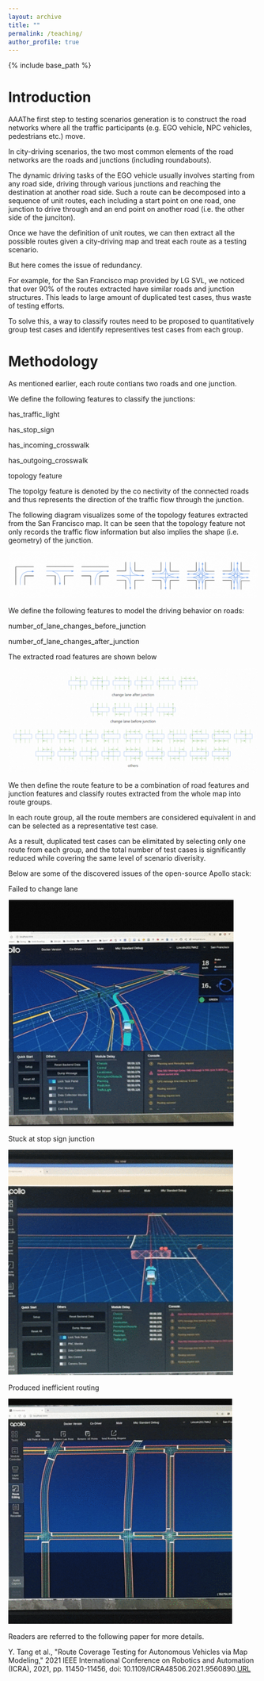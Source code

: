 ```yaml
---
layout: archive
title: ""
permalink: /teaching/
author_profile: true
---
```



{% include base_path %}

Introduction
======
AAAThe first step to testing scenarios generation is to construct the road networks where all the traffic participants (e.g. EGO vehicle, NPC vehicles, pedestrians etc.) move.

In city-driving scenarios, the two most common elements of the road networks are the roads and junctions (including roundabouts). 

The dynamic driving tasks of the EGO vehicle usually involves starting from any road side, driving through various junctions and reaching the destination at another road side. Such a route can be decomposed into a sequence of unit routes, each including a start point on one road, one junction to drive through and an end point on another road (i.e. the other side of the junciton). 

Once we have the definition of unit routes, we can then extract all the possible routes given a city-driving map and treat each route as a testing scenario. 

But here comes the issue of redundancy. 

For example, for the San Francisco map provided by LG SVL, we noticed that over 90% of the routes extracted have similar roads and junction structures. This leads to large amount of duplicated test cases, thus waste of testing efforts. 

To solve this, a way to classify routes need to be proposed to quantitatively group test cases and identify representives test cases from each group. 

Methodology
======
As mentioned earlier, each route contians two roads and one junction. 

We define the following features to classify the junctions:

has_traffic_light

has_stop_sign

has_incoming_crosswalk

has_outgoing_crosswalk

topology feature

The topolgy feature is denoted by the co nectivity of the connected roads and thus represents the direction of the traffic flow through the junction.  

The following diagram visualizes some of the topology features extracted from the San Francisco map. It can be seen that the topology feature not only records the traffic flow information but also implies the shape (i.e. geometry) of the junction. 

![test_img](../images/tupian01.png)

We define the following features to model the driving behavior on roads:

number_of_lane_changes_before_junction

number_of_lane_changes_after_junction

The extracted road features are shown below

![test_img](../images/tupian02.png)

We then define the route feature to be a combination of road features and junction features and classify routes extracted from the whole map into route groups. 

In each route group, all the route members are considered equivalent in and can be selected as a representative test case.

As a result, duplicated test cases can be elimitated by selecting only one route from each group, and the total number of test cases is significantly reduced while covering the same level of scenario diverisity. 

Below are some of the discovered issues of the open-source Apollo stack:

Failed to change lane

![test_img](../images/dongtu05.png)

Stuck at stop sign junction

![test_img](../images/dongtu06.png)

Produced inefficient routing

![test_img](../images/dongtu07.png)

Readers are referred to the following paper for more details.

Y. Tang et al., "Route Coverage Testing for Autonomous Vehicles via Map Modeling," 2021 IEEE International Conference on Robotics and Automation (ICRA), 2021, pp. 11450-11456, doi: 10.1109/ICRA48506.2021.9560890.[URL](https://ieeexplore.ieee.org/stamp/stamp.jsp?tp=&arnumber=9560890&isnumber=9560666)

